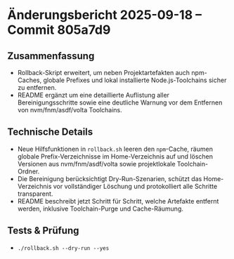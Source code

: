 # Änderungsbericht 2025-09-18 – Commit 805a7d9

## Zusammenfassung
- Rollback-Skript erweitert, um neben Projektartefakten auch npm-Caches, globale Prefixes und lokal installierte Node.js-Toolchains sicher zu entfernen.
- README ergänzt um eine detaillierte Auflistung aller Bereinigungsschritte sowie eine deutliche Warnung vor dem Entfernen von nvm/fnm/asdf/volta Toolchains.

## Technische Details
- Neue Hilfsfunktionen in `rollback.sh` leeren den `npm`-Cache, räumen globale Prefix-Verzeichnisse im Home-Verzeichnis auf und löschen Versionen aus nvm/fnm/asdf/volta sowie projektlokale Toolchain-Ordner.
- Die Bereinigung berücksichtigt Dry-Run-Szenarien, schützt das Home-Verzeichnis vor vollständiger Löschung und protokolliert alle Schritte transparent.
- README beschreibt jetzt Schritt für Schritt, welche Artefakte entfernt werden, inklusive Toolchain-Purge und Cache-Räumung.

## Tests & Prüfung
- `./rollback.sh --dry-run --yes`
